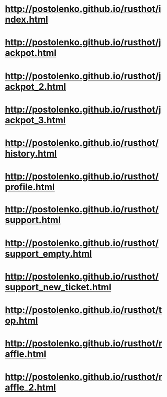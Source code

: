 # http://postolenko.github.io/rusthot/index.html
# http://postolenko.github.io/rusthot/jackpot.html
# http://postolenko.github.io/rusthot/jackpot_2.html
# http://postolenko.github.io/rusthot/jackpot_3.html
# http://postolenko.github.io/rusthot/history.html
# http://postolenko.github.io/rusthot/profile.html
# http://postolenko.github.io/rusthot/support.html
# http://postolenko.github.io/rusthot/support_empty.html
# http://postolenko.github.io/rusthot/support_new_ticket.html
# http://postolenko.github.io/rusthot/top.html
# http://postolenko.github.io/rusthot/raffle.html
# http://postolenko.github.io/rusthot/raffle_2.html
